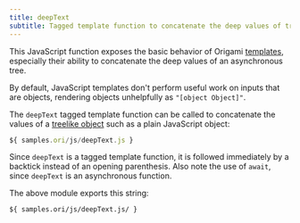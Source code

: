 ```yaml
---
title: deepText
subtitle: Tagged template function to concatenate the deep values of trees
---
```


This JavaScript function exposes the basic behavior of Origami [templates](/language/templates.html), especially their ability to concatenate the deep values of an asynchronous tree.

By default, JavaScript templates don't perform useful work on inputs that are objects, rendering objects unhelpfully as `"[object Object]"`.

The `deepText` tagged template function can be called to concatenate the values of a [treelike object](treelike.html) such as a plain JavaScript object:

```js
${ samples.ori/js/deepText.js }
```

Since `deepText` is a tagged template function, it is followed immediately by a backtick instead of an opening parenthesis. Also note the use of `await`, since `deepText` is an asynchronous function.

The above module exports this string:

```
${ samples.ori/js/deepText.js/ }

```
